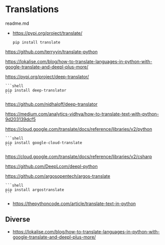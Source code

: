 # Translations

readme.md

*   https://pypi.org/project/translate/


    ```shell
    pip install translate
    ```

https://github.com/terryyin/translate-python

https://lokalise.com/blog/how-to-translate-languages-in-python-with-google-translate-and-deepl-plus-more/

https://pypi.org/project/deep-translator/

    ```shell
    pip install deep-translator
    ```

https://github.com/nidhaloff/deep-translator

https://medium.com/analytics-vidhya/how-to-translate-text-with-python-9d203139dcf5

https://cloud.google.com/translate/docs/reference/libraries/v2/python

    ```shell
    pip install google-cloud-translate
    ```

https://cloud.google.com/translate/docs/reference/libraries/v2/csharp

https://github.com/DeepLcom/deepl-python

https://github.com/argosopentech/argos-translate

    ```shell
    pip install argostranslate
    ```

*   https://thepythoncode.com/article/translate-text-in-python


## Diverse

*   https://lokalise.com/blog/how-to-translate-languages-in-python-with-google-translate-and-deepl-plus-more/